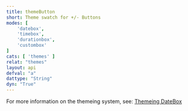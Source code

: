 ```yaml
---
title: themeButton
short: Theme swatch for +/- Buttons
modes: [
	'datebox',
	'timebox',
	'durationbox',
	'custombox'
]
cats: [ 'themes' ]
relat: "themes"
layout: api
defval: "a"
dattype: "String"
dyn: "True"
---
```


For more information on the themeing system, see: [Themeing DateBox]({{site.basesite}}doc/3-1-themes/)

